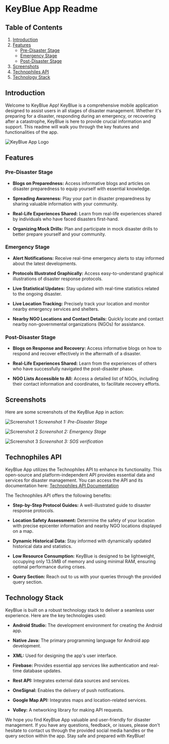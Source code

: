 # KeyBlue App Readme

## Table of Contents

1. [Introduction](#introduction)
2. [Features](#features)
    - [Pre-Disaster Stage](#pre-disaster-stage)
    - [Emergency Stage](#emergency-stage)
    - [Post-Disaster Stage](#post-disaster-stage)
3. [Screenshots](#screenshots)
4. [Technophiles API](#technophiles-api)
5. [Technology Stack](#technology-stack)

## Introduction

Welcome to KeyBlue App! KeyBlue is a comprehensive mobile application designed to assist users in all stages of disaster management. Whether it's preparing for a disaster, responding during an emergency, or recovering after a catastrophe, KeyBlue is here to provide crucial information and support. This readme will walk you through the key features and functionalities of the app.

![KeyBlue App Logo](insert-logo-image-url-here)

## Features

### Pre-Disaster Stage

- **Blogs on Preparedness:** Access informative blogs and articles on disaster preparedness to equip yourself with essential knowledge.

- **Spreading Awareness:** Play your part in disaster preparedness by sharing valuable information with your community.

- **Real-Life Experiences Shared:** Learn from real-life experiences shared by individuals who have faced disasters first-hand.

- **Organizing Mock Drills:** Plan and participate in mock disaster drills to better prepare yourself and your community.

### Emergency Stage

- **Alert Notifications:** Receive real-time emergency alerts to stay informed about the latest developments.

- **Protocols Illustrated Graphically:** Access easy-to-understand graphical illustrations of disaster response protocols.

- **Live Statistical Updates:** Stay updated with real-time statistics related to the ongoing disaster.

- **Live Location Tracking:** Precisely track your location and monitor nearby emergency services and shelters.

- **Nearby NGO Locations and Contact Details:** Quickly locate and contact nearby non-governmental organizations (NGOs) for assistance.

### Post-Disaster Stage

- **Blogs on Response and Recovery:** Access informative blogs on how to respond and recover effectively in the aftermath of a disaster.

- **Real-Life Experiences Shared:** Learn from the experiences of others who have successfully navigated the post-disaster phase.

- **NGO Lists Accessible to All:** Access a detailed list of NGOs, including their contact information and coordinates, to facilitate recovery efforts.

## Screenshots

Here are some screenshots of the KeyBlue App in action:

![Screenshot 1](https://media.discordapp.net/attachments/929962336616321027/1155502794799857674/Screenshot_2022-09-20-19-37-31-23_eff019977d1443601861c535007260ac.jpg?width=402&height=871)
*Screenshot 1: Pre-Disaster Stage*

![Screenshot 2](https://media.discordapp.net/attachments/929962336616321027/1155502795441578084/Screenshot_2022-09-20-19-38-21-50_eff019977d1443601861c535007260ac.jpg?width=402&height=871)
*Screenshot 2: Emergency Stage*

![Screenshot 3](https://media.discordapp.net/attachments/929962336616321027/1155502795160551444/Screenshot_2022-09-20-19-37-39-84_eff019977d1443601861c535007260ac.jpg?width=402&height=871)
*Screenshot 3: SOS verification*

## Technophiles API

KeyBlue App utilizes the Technophiles API to enhance its functionality. This open-source and platform-independent API provides essential data and services for disaster management. You can access the API and its documentation here: [Technophiles API Documentation](https://technophilesapi.herokuapp.com/)

The Technophiles API offers the following benefits:

- **Step-by-Step Protocol Guides:** A well-illustrated guide to disaster response protocols.

- **Location Safety Assessment:** Determine the safety of your location with precise epicenter information and nearby NGO locations displayed on a map.

- **Dynamic Historical Data:** Stay informed with dynamically updated historical data and statistics.

- **Low Resource Consumption:** KeyBlue is designed to be lightweight, occupying only 13.5MB of memory and using minimal RAM, ensuring optimal performance during crises.

- **Query Section:** Reach out to us with your queries through the provided query section.

## Technology Stack

KeyBlue is built on a robust technology stack to deliver a seamless user experience. Here are the key technologies used:

- **Android Studio:** The development environment for creating the Android app.

- **Native Java:** The primary programming language for Android app development.

- **XML:** Used for designing the app's user interface.

- **Firebase:** Provides essential app services like authentication and real-time database updates.

- **Rest API:** Integrates external data sources and services.

- **OneSignal:** Enables the delivery of push notifications.

- **Google Map API:** Integrates maps and location-related services.

- **Volley:** A networking library for making API requests.

We hope you find KeyBlue App valuable and user-friendly for disaster management. If you have any questions, feedback, or issues, please don't hesitate to contact us through the provided social media handles or the query section within the app. Stay safe and prepared with KeyBlue!
